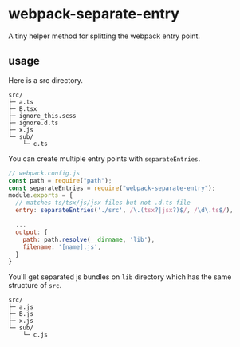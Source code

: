 # webpack-separate-entry

A tiny helper method for splitting the webpack entry point.

## usage

Here is a src directory.

```
src/
├─ a.ts
├─ B.tsx
├─ ignore_this.scss
├─ ignore.d.ts
├─ x.js
└─ sub/
    └─ c.ts
```

You can create multiple entry points with `separateEntries`.

```js
// webpack.config.js
const path = require("path");
const separateEntries = require("webpack-separate-entry");
module.exports = {
  // matches ts/tsx/js/jsx files but not .d.ts file
  entry: separateEntries('./src', /\.(tsx?|jsx?)$/, /\d\.ts$/),

  ...
  output: {
    path: path.resolve(__dirname, 'lib'),
    filename: '[name].js',
  }
}
```

You'll get separated js bundles on `lib` directory which has the same structure of `src`.

```
src/
├─ a.js
├─ B.js
├─ x.js
└─ sub/
    └─ c.js
```